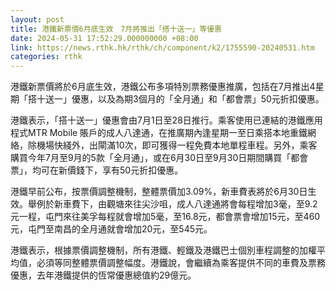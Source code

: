 ```yaml
---
layout: post
title: 港鐵新票價6月底生效　7月將推出「搭十送一」等優惠
date: 2024-05-31 17:52:29.000000000 +08:00
link: https://news.rthk.hk/rthk/ch/component/k2/1755590-20240531.htm
categories: rthk
---
```


港鐵新票價將於6月底生效，港鐵公布多項特別票務優惠推廣，包括在7月推出4星期「搭十送一」優惠，以及為期3個月的「全月通」和「都會票」50元折扣優惠。

港鐵表示，「搭十送一」優惠會由7月1日至28日推行。乘客使用已連結的港鐵應用程式MTR Mobile 賬戶的成人八達通，在推廣期內逢星期一至日乘搭本地重鐵網絡，除機場快綫外，出閘滿10次，即可獲得一程免費本地單程車程。另外，乘客購買今年7月至9月的5款「全月通」，或在6月30日至9月30日期間購買「都會票」，均可在新價錢下，享有50元折扣優惠。

港鐵早前公布，按票價調整機制，整體票價加3.09%，新車費表將於6月30日生效。舉例於新車費下，由觀塘來往尖沙咀，成人八達通將會每程增加3毫，至9.2元一程，屯門來往美孚每程就會增加5毫，至16.8元，都會票會增加15元，至460元，屯門至南昌的全月通就會增加20元，至545元。

港鐵表示，根據票價調整機制，所有港鐵、輕鐵及港鐵巴士個別車程調整的加權平均值，必須等同整體票價調整幅度。港鐵說，會繼續為乘客提供不同的車費及票務優惠，去年港鐵提供的恆常優惠總值約29億元。
